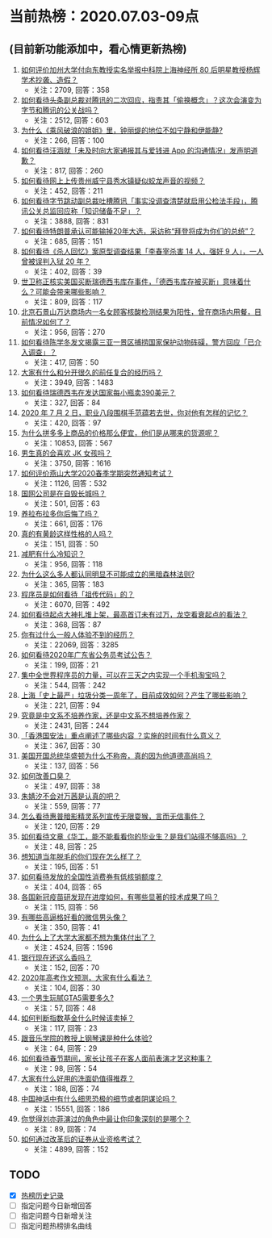# 当前热榜：2020.07.03-09点
## (目前新功能添加中，看心情更新热榜)
1. [如何评价加州大学付向东教授实名举报中科院上海神经所 80 后明星教授杨辉学术抄袭、造假？](https://www.zhihu.com/question/404537874)
    * 关注：2709, 回答：358
2. [如何看待头条副总裁对腾讯的二次回应，指责其「偷换概念」？这次会演变为字节和腾讯的公关战吗？](https://www.zhihu.com/question/404671798)
    * 关注：2512, 回答：603
3. [为什么《乘风破浪的姐姐》里，钟丽缇的地位不如宁静和伊能静?](https://www.zhihu.com/question/403945641)
    * 关注：266, 回答：100
4. [如何看待汪涵就「未及时向大家通报其与爱钱进 App 的沟通情况」发声明道歉？](https://www.zhihu.com/question/404624382)
    * 关注：817, 回答：260
5. [如何看待网上上传贵州威宁县秀水镇疑似蛟龙声音的视频？](https://www.zhihu.com/question/404327316)
    * 关注：452, 回答：211
6. [如何看待字节跳动副总裁吐槽腾讯「事实没调查清楚就启用公检法手段」，腾讯公关总监回应称「知识储备不足」？](https://www.zhihu.com/question/404519600)
    * 关注：3888, 回答：831
7. [如何看待特朗普承认可能输掉20年大选，采访称“拜登将成为你们的总统”？](https://www.zhihu.com/question/404242498)
    * 关注：685, 回答：151
8. [如何看待《杀人回忆》案原型调查结果「李春宰杀害 14 人，强奸 9 人」，一人曾被误判入狱 20 年？](https://www.zhihu.com/question/404570123)
    * 关注：402, 回答：39
9. [世卫称正核实美国买断瑞德西韦库存事件，「德西韦库存被买断」意味着什么？可能会带来哪些影响？](https://www.zhihu.com/question/404560032)
    * 关注：809, 回答：117
10. [北京石景山万达商场内一名女顾客核酸检测结果为阳性，曾在商场内用餐，目前情况如何了？](https://www.zhihu.com/question/404624040)
    * 关注：956, 回答：270
11. [如何看待陈学冬发文揭露三亚一景区捕捞国家保护动物砗磲，警方回应「已介入调查」？](https://www.zhihu.com/question/404440856)
    * 关注：417, 回答：50
12. [大家有什么和分开很久的前任复合的经历吗？](https://www.zhihu.com/question/27791654)
    * 关注：3949, 回答：1483
13. [如何看待瑞德西韦在发达国家每小瓶卖390美元？](https://www.zhihu.com/question/404145528)
    * 关注：327, 回答：84
14. [2020 年 7 月 2 日，职业八段围棋手范蕴若去世，你对他有怎样的记忆？](https://www.zhihu.com/question/404657155)
    * 关注：420, 回答：97
15. [为什么拼多多上商品的价格那么便宜，他们是从哪来的货源呢？](https://www.zhihu.com/question/329466211)
    * 关注：10853, 回答：567
16. [男生真的会喜欢 JK 女孩吗？](https://www.zhihu.com/question/397032377)
    * 关注：3750, 回答：1616
17. [如何评价燕山大学2020春季学期突然通知考试？](https://www.zhihu.com/question/404637946)
    * 关注：1126, 回答：532
18. [国网公司是在自毁长城吗？](https://www.zhihu.com/question/278091354)
    * 关注：501, 回答：63
19. [养拉布拉多你后悔了吗？](https://www.zhihu.com/question/294848100)
    * 关注：661, 回答：176
20. [真的有黄龄这样性格的人吗？](https://www.zhihu.com/question/402207386)
    * 关注：151, 回答：50
21. [减肥有什么冷知识？](https://www.zhihu.com/question/334673162)
    * 关注：956, 回答：118
22. [为什么这么多人都认同明显不可能成立的黑暗森林法则?](https://www.zhihu.com/question/403916341)
    * 关注：365, 回答：183
23. [程序员是如何看待「祖传代码」的？](https://www.zhihu.com/question/66240353)
    * 关注：6070, 回答：492
24. [如何看待起点大神扎堆上架，最高首订未有过万，龙空看衰起点的看法？](https://www.zhihu.com/question/404604231)
    * 关注：368, 回答：87
25. [你有过什么一般人体验不到的经历？](https://www.zhihu.com/question/290765640)
    * 关注：22069, 回答：3285
26. [如何看待2020年广东省公务员考试公告？](https://www.zhihu.com/question/404316114)
    * 关注：199, 回答：21
27. [集中全世界程序员的力量，可以在三天之内实现一个手机淘宝吗？](https://www.zhihu.com/question/396207596)
    * 关注：544, 回答：242
28. [上海「史上最严」垃圾分类一周年了，目前成效如何？产生了哪些影响？](https://www.zhihu.com/question/404375089)
    * 关注：221, 回答：94
29. [究竟是中文系不培养作家，还是中文系不想培养作家？](https://www.zhihu.com/question/60321051)
    * 关注：2431, 回答：244
30. [「香港国安法」重点阐述了哪些内容 ？实施的时间有什么意义？](https://www.zhihu.com/question/404399764)
    * 关注：367, 回答：30
31. [美国开国总统华盛顿为什么不称帝，真的因为他道德高尚吗？](https://www.zhihu.com/question/403758788)
    * 关注：137, 回答：56
32. [如何改善口臭？](https://www.zhihu.com/question/349048054)
    * 关注：497, 回答：38
33. [朱婧汐不会对万茜是认真的吧？](https://www.zhihu.com/question/404102608)
    * 关注：559, 回答：77
34. [怎么看待惠普暗影精灵系列宣传无限耍猴，言而无信事件？](https://www.zhihu.com/question/404475218)
    * 关注：120, 回答：29
35. [如何看待文章《华工，能不能看看你的毕业生？是我们站得不够高吗》？](https://www.zhihu.com/question/404707812)
    * 关注：48, 回答：25
36. [想知道当年脱毛的你们现在怎么样了？](https://www.zhihu.com/question/345092972)
    * 关注：195, 回答：51
37. [如何看待发放的全国性消费券有低核销额度？](https://www.zhihu.com/question/404649239)
    * 关注：404, 回答：65
38. [各国新冠疫苗研发现在进度如何，有哪些显著的技术成果了吗？](https://www.zhihu.com/question/404480946)
    * 关注：115, 回答：56
39. [有哪些高逼格好看的微信男头像？](https://www.zhihu.com/question/298311344)
    * 关注：350, 回答：41
40. [为什么上了大学大家都不想为集体付出了？](https://www.zhihu.com/question/397588683)
    * 关注：4524, 回答：1596
41. [银行现在还这么香吗？](https://www.zhihu.com/question/403462538)
    * 关注：152, 回答：70
42. [2020年高考作文预测，大家有什么看法？](https://www.zhihu.com/question/381455646)
    * 关注：104, 回答：30
43. [一个男生玩腻GTA5需要多久?](https://www.zhihu.com/question/403939456)
    * 关注：57, 回答：48
44. [如何判断指数基金什么时候该卖掉？](https://www.zhihu.com/question/373265531)
    * 关注：117, 回答：23
45. [跟音乐学院的教授上钢琴课是种什么体验?](https://www.zhihu.com/question/404274043)
    * 关注：64, 回答：29
46. [如何看待春节期间，家长让孩子在客人面前表演才艺这种事？](https://www.zhihu.com/question/267381896)
    * 关注：98, 回答：54
47. [大家有什么好用的洗面奶值得推荐？](https://www.zhihu.com/question/34815879)
    * 关注：188, 回答：74
48. [中国神话中有什么细思恐极的细节或者阴谋论吗？](https://www.zhihu.com/question/43607486)
    * 关注：15551, 回答：186
49. [你觉得刘亦菲演过的角色中最让你印象深刻的是哪个？](https://www.zhihu.com/question/404407507)
    * 关注：89, 回答：74
50. [如何通过改革后的证券从业资格考试？](https://www.zhihu.com/question/33313332)
    * 关注：4899, 回答：152
## TODO
* [x] [热榜历史记录](hot_history/AllHot.md)
* [ ] 指定问题今日新增回答
* [ ] 指定问题今日新增关注
* [ ] 指定问题热榜排名曲线
